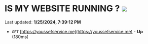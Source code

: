 # IS MY WEBSITE RUNNING ? [![](https://img.shields.io/static/v1?label=Sponsor&message=%E2%9D%A4&logo=GitHub&color=%23fe8e86)](https://github.com/sponsors/<username>)

Last updated: **1/25/2024, 7:39:12 PM**

- `GET` [https://youssefservice.me](https://youssefservice.me) - **Up** (180ms)
